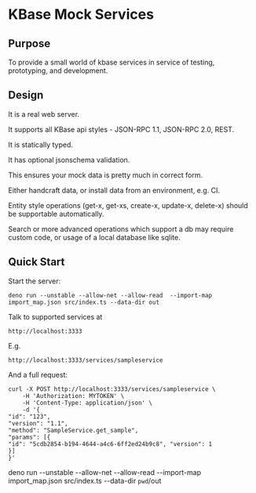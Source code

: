 # KBase Mock Services

## Purpose

To provide a small world of kbase services in service of testing, prototyping, and development.

## Design

It is a real web server.

It supports all KBase api styles - JSON-RPC 1.1, JSON-RPC 2.0, REST.

It is statically typed.

It has optional jsonschema validation.

This ensures your mock data is pretty much in correct form.

Either handcraft data, or install data from an environment, e.g. CI.

Entity style operations (get-x, get-xs, create-x, update-x, delete-x) should be supportable automatically.

Search or more advanced operations which support a db may require custom code, or usage of a local database like sqlite.


## Quick Start

Start the server:

```shell
deno run --unstable --allow-net --allow-read  --import-map import_map.json src/index.ts --data-dir out
```

Talk to supported services at 

```text
http://localhost:3333
```

E.g. 

```shell
http://localhost:3333/services/sampleservice
```

And a full request:

```shell
curl -X POST http://localhost:3333/services/sampleservice \
    -H 'Authorization: MYTOKEN' \
    -H 'Content-Type: application/json' \
    -d '{
"id": "123",
"version": "1.1",
"method": "SampleService.get_sample",
"params": [{
"id": "5cdb2854-b194-4644-a4c6-6ff2ed24b9c8", "version": 1
}]
}'
```


deno run --unstable --allow-net --allow-read  --import-map import_map.json src/index.ts --data-dir `pwd`/out
